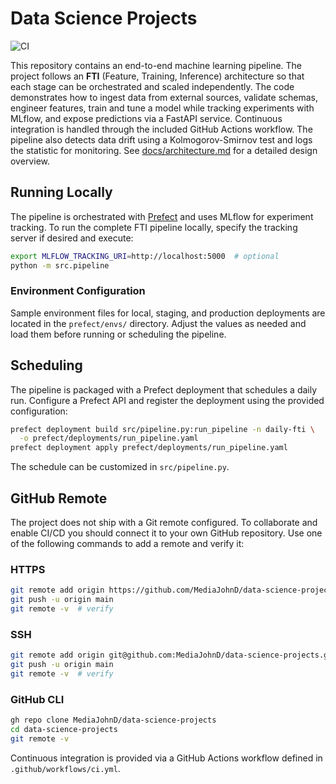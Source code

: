 # Data Science Projects

![CI](https://github.com/MediaJohnD/data-science-projects/actions/workflows/ci.yml/badge.svg)

This repository contains an end-to-end machine learning pipeline. The project
follows an **FTI** (Feature, Training, Inference) architecture so that each
stage can be orchestrated and scaled independently. The code demonstrates how
to ingest data from external sources, validate schemas, engineer features,
train and tune a model while tracking experiments with MLflow, and expose
predictions via a FastAPI service. Continuous integration is handled through
the included GitHub Actions workflow.
The pipeline also detects data drift using a Kolmogorov-Smirnov test and logs
the statistic for monitoring.
See [docs/architecture.md](docs/architecture.md) for a detailed design overview.

## Running Locally

The pipeline is orchestrated with [Prefect](https://docs.prefect.io/) and uses
MLflow for experiment tracking. To run the complete FTI pipeline locally,
specify the tracking server if desired and execute:

```bash
export MLFLOW_TRACKING_URI=http://localhost:5000  # optional
python -m src.pipeline
```

### Environment Configuration

Sample environment files for local, staging, and production deployments are
located in the `prefect/envs/` directory. Adjust the values as needed and load
them before running or scheduling the pipeline.

## Scheduling

The pipeline is packaged with a Prefect deployment that schedules a daily run.
Configure a Prefect API and register the deployment using the provided
configuration:

```bash
prefect deployment build src/pipeline.py:run_pipeline -n daily-fti \
  -o prefect/deployments/run_pipeline.yaml
prefect deployment apply prefect/deployments/run_pipeline.yaml
```
The schedule can be customized in `src/pipeline.py`.

## GitHub Remote

The project does not ship with a Git remote configured. To collaborate and
enable CI/CD you should connect it to your own GitHub repository. Use one of
the following commands to add a remote and verify it:

### HTTPS

```bash
git remote add origin https://github.com/MediaJohnD/data-science-projects.git
git push -u origin main
git remote -v  # verify
```

### SSH

```bash
git remote add origin git@github.com:MediaJohnD/data-science-projects.git
git push -u origin main
git remote -v  # verify
```

### GitHub CLI

```bash
gh repo clone MediaJohnD/data-science-projects
cd data-science-projects
git remote -v
```

Continuous integration is provided via a GitHub Actions workflow defined in
`.github/workflows/ci.yml`.
